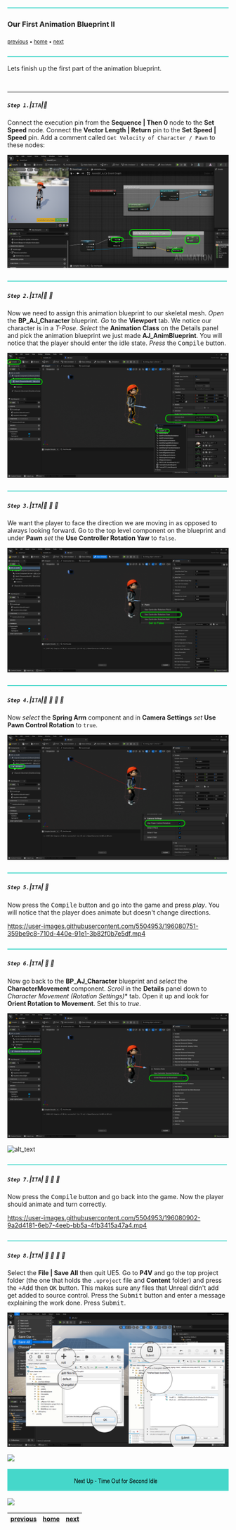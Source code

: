 ![](../images/line3.png)

### Our First Animation Blueprint II

<sub>[previous](../anim-bp/README.md#user-content-our-first-animation-blueprint) • [home](../README.md#user-content-ue4-animations) • [next](../second-idle/README.md#user-content-time-out-for-second-idle)</sub>

![](../images/line3.png)

Lets finish up the first part of the animation blueprint.

<br>

---

##### `Step 1.`\|`ITA`|:small_blue_diamond:

Connect the execution pin from the **Sequence | Then 0** node to the **Set Speed** node. Connect the **Vector Length | Return** pin to the **Set Speed | Speed** pin.  Add a comment called `Get Velocity of Character / Pawn` to these nodes:

![connect pins add code comment](images/connectSetSpeed.png)

![](../images/line2.png)

##### `Step 2.`\|`ITA`|:small_blue_diamond: :small_blue_diamond: 

Now we need to assign this animation blueprint to our skeletal mesh. *Open* the **BP_AJ_Character** blueprint. *Go* to the **Viewport** tab. We notice our character is in a *T-Pose*. *Select* the **Animation Class** on the Details panel and pick the animation blueprint we just made **AJ_AnimBlueprint**. You will notice that the player should enter the idle state. *Press* the <kbd>Compile</kbd> button.

![add anim blueprint to player blueprint](images/SelectAnimBPOnCharacterMesh.png)

![](../images/line2.png)

##### `Step 3.`\|`ITA`|:small_blue_diamond: :small_blue_diamond: :small_blue_diamond:

We want the player to face the direction we are moving in as opposed to always looking forward. Go to the top level component on the blueprint and under **Pawn** *set* the **Use Controller Rotation Yaw** to `false`.

![set Use Controller Rotation Yaw to false](images/NoControllerYaw.png)

![](../images/line2.png)

##### `Step 4.`\|`ITA`|:small_blue_diamond: :small_blue_diamond: :small_blue_diamond: :small_blue_diamond:

Now *select* the **Spring Arm** component and in **Camera Settings** *set* **Use Pawn Control Rotation** to `true`.

![set use pawn control rotation to true](images/SpringArmRotationTrue.png)

![](../images/line2.png)

##### `Step 5.`\|`ITA`| :small_orange_diamond:

Now press the <kbd>Compile</kbd> button and go into the game and press *play*. You will notice that the player does animate but doesn't change directions.

https://user-images.githubusercontent.com/5504953/196080751-359be9c8-710d-440e-91e1-3b82f0b7e5df.mp4

![](../images/line2.png)

##### `Step 6.`\|`ITA`| :small_orange_diamond: :small_blue_diamond:

Now go back to the **BP_AJ_Character** blueprint and *select* the **CharacterMovement** component. *Scroll* in the **Details** panel down to *Character Movement (Rotation Settings)** tab. Open it up and look for **Orient Rotation to Movement**. Set this to *true*.

![set orient rotation to movement to true](images/OrientRotationToMovement.png)

![alt_text](images/.png)

![](../images/line2.png)

##### `Step 7.`\|`ITA`| :small_orange_diamond: :small_blue_diamond: :small_blue_diamond:

Now press the <kbd>Compile</kbd> button and go back into the game. Now the player should animate and turn correctly. 

https://user-images.githubusercontent.com/5504953/196080902-9a2d4181-6eb7-4eeb-bb5a-4fb3415a47a4.mp4

![](../images/line2.png)

##### `Step 8.`\|`ITA`| :small_orange_diamond: :small_blue_diamond: :small_blue_diamond: :small_blue_diamond:

Select the **File | Save All** then quit UE5.   Go to **P4V** and go the top project folder (the one that holds the `.uproject` file and **Content** folder) and press the <kbd>+Add</kbd> then <kbd>OK</kbd> button.  This makes sure any files that Unreal didn't add get added to source control. Press the <kbd>Submit</kbd> button and enter a message explaining the work done.  Press <kbd>Submit</kbd>.

![save all and submit to perforce in P4V](images/submitP4.png)

![](../images/line1.png)

<!-- <img src="https://via.placeholder.com/1000x100/45D7CA/000000/?text=Next Up - Time Out for Second Idle"> -->
![next up next tile](images/banner.png)

![](../images/line1.png)

| [previous](../anim-bp/README.md#user-content-our-first-animation-blueprint)| [home](../README.md#user-content-ue4-animations) | [next](../second-idle/README.md#user-content-time-out-for-second-idle)|
|---|---|---|
